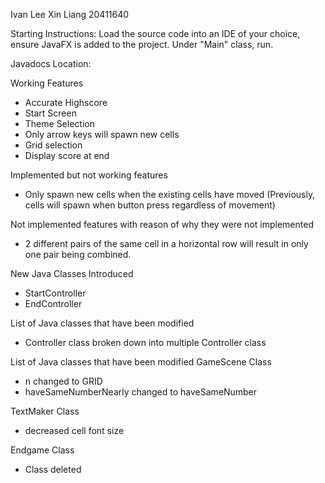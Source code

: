 Ivan Lee Xin Liang
20411640

Starting Instructions:
Load the source code into an IDE of your choice, ensure JavaFX is added to the project. Under "Main" class, run. 

Javadocs Location:


Working Features
- Accurate Highscore
- Start Screen
- Theme Selection
- Only arrow keys will spawn new cells
- Grid selection
- Display score at end


Implemented but not working features
- Only spawn new cells when the existing cells have moved (Previously, cells will spawn when button press regardless of movement)


Not implemented features with reason of why they were not implemented
- 2 different pairs of the same cell in a horizontal row will result in only one pair being combined.


New Java Classes Introduced
- StartController
- EndController


List of Java classes that have been modified
- Controller class broken down into multiple Controller class


List of Java classes that have been modified
GameScene Class
- n changed to GRID
- haveSameNumberNearly changed to haveSameNumber

TextMaker Class
- decreased cell font size

Endgame Class
- Class deleted
